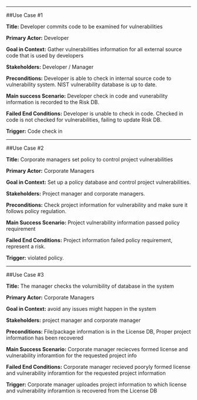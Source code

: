 -----
##Use Case #1

**Title:** Developer commits code to be examined for vulnerabilities

**Primary Actor:** Developer

**Goal in Context:** Gather vulnerabilities information for all external source code that is used by developers

**Stakeholders:** Developer / Manager

**Preconditions:** Developer is able to check in internal source code to vulnerability system. NIST vulnerability database is up to date.

**Main success Scenario:** Developer check in code and vunerability information is recorded to the Risk DB.

**Failed End Conditions:** Developer is unable to check in code. Checked in code is not checked for vulnerabilities, failing to update Risk DB.

**Trigger:** Code check in

-----
##Use Case #2

**Title:** Corporate managers set policy to control project vulnerabilities 

**Primary Actor:** Corporate Managers

**Goal in Context:** Set up a policy database and control project vulnerabilities. 

**Stakeholders:** Project manager and corporate managers.

**Preconditions:** Check project information for vulnerability and make sure it follows policy regulation.

**Main Success Scenario:** Project vulnerability information passed policy requirement 

**Failed End Conditions:** Project information failed policy requirement, represent a risk. 

**Trigger:** violated policy.

-----
##Use Case #3

**Title:** The manager checks the volurnibility of database in the system

**Primary Actor:** Corporate Managers

**Goal in Context:** avoid any issues might happen in the system 

**Stakeholders:** project manager and corporate manager

**Preconditions:** File/package information is in the License DB, Proper project information has been recovered

**Main Success Scenario:** Corporate manager reciecves formed license and vulnerability inforamtion for the requested project info

**Failed End Conditions:** Corporate manager recieved pooryly formed license and vulnerability inforamtion for the requested project information

**Trigger:** Corporate manager uploades project information to which license and vulnerability inforamtion is recovered from the License DB
